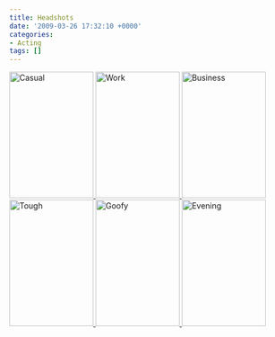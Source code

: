 ```yaml
---
title: Headshots
date: '2009-03-26 17:32:10 +0000'
categories:
- Acting
tags: []
---
```

<a href="/wp-content/images/headshots/150x225/damien_039.jpg" target="galleryimg">
<img class="alignnone gallery-image" title="Casual" src="/wp-content/images/headshots/150x225/damien_039.jpg" alt="Casual" width="150" height="225" />
</a>

<a href="/wp-content/images/headshots/480x720/damien_097.jpg" target="galleryimg">
<img class="gallery-image" title="Work" src="/wp-content/images/headshots/150x225/damien_097.jpg" alt="Work" width="150" height="225" />
</a>

<a href="/wp-content/images/headshots/480x720/damien_148.jpg" target="galleryimg">
<img class="gallery-image" title="Business" src="/wp-content/images/headshots/150x225/damien_148.jpg" alt="Business" width="150" height="225" />
</a>

<a href="/wp-content/images/headshots/480x720/damien_175.jpg" target="galleryimg">
<img class="gallery-image" title="Tough" src="/wp-content/images/headshots/150x225/damien_175.jpg" alt="Tough" width="150" height="225" />
</a>

<a href="/wp-content/images/headshots/480x720/damien_195.jpg" target="galleryimg">
<img class="gallery-image" title="Goofy" src="/wp-content/images/headshots/150x225/damien_195.jpg" alt="Goofy" width="150" height="225" />
</a>

<a href="/wp-content/images/headshots/480x720/damien_266.jpg" target="galleryimg">
<img class="gallery-image" title="Evening" src="/wp-content/images/headshots/150x225/damien_266.jpg" alt="Evening" width="150" height="225" />
</a>
